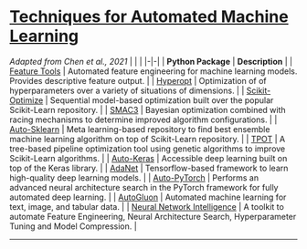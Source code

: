 
# [Techniques for Automated Machine Learning](https://dl.acm.org/doi/pdf/10.1145/3447556.3447567)
*Adapted from Chen et al., 2021*
| | |
|-|-|
| **Python Package** |  **Description** |
| [Feature Tools](https://github.com/Featuretools/featuretools) | Automated feature engineering for machine learning models. Provides descriptive feature output. |
| [Hyperopt](https://github.com/hyperopt/hyperopt) | Optimization of of hyperparameters over a variety of situations of dimensions. |
| [Scikit-Optimize](https://github.com/scikit-optimize/scikit-optimize) | Sequential model-based optimization built over the popular Scikit-Learn repository. |
| [SMAC3](https://github.com/scikit-optimize/scikit-optimize) | Bayesian optimization combined with racing mechanisms to determine improved algorithm configurations. |
| [Auto-Sklearn](https://github.com/automl/auto-sklearn) | Meta learning-based repository to find best ensemble machine learning algorithm on top of Scikit-Learn repository. |
| [TPOT](https://github.com/EpistasisLab/tpot) | A tree-based pipeline optimization tool using genetic algorithms to improve Scikit-Learn algorithms. |
| [Auto-Keras](https://github.com/keras-team/autokeras) | Accessible deep learning built on top of the Keras library. | 
| [AdaNet](https://github.com/tensorflow/adanet) | Tensorflow-based framework to learn high-quality deep learning models. |
| [Auto-PyTorch](https://github.com/automl/Auto-PyTorch) | Performs an advanced neural architecture search in the PyTorch framework for fully automated deep learning. |
| [AutoGluon](https://autogluon.mxnet.io) | Automated machine learning for text, image, and tabular data. |
| [Neural Network Intelligence](https://github.com/microsoft/nni) | A toolkit to automate Feature Engineering, Neural Architecture Search, Hyperparameter Tuning and Model Compression. |

---
